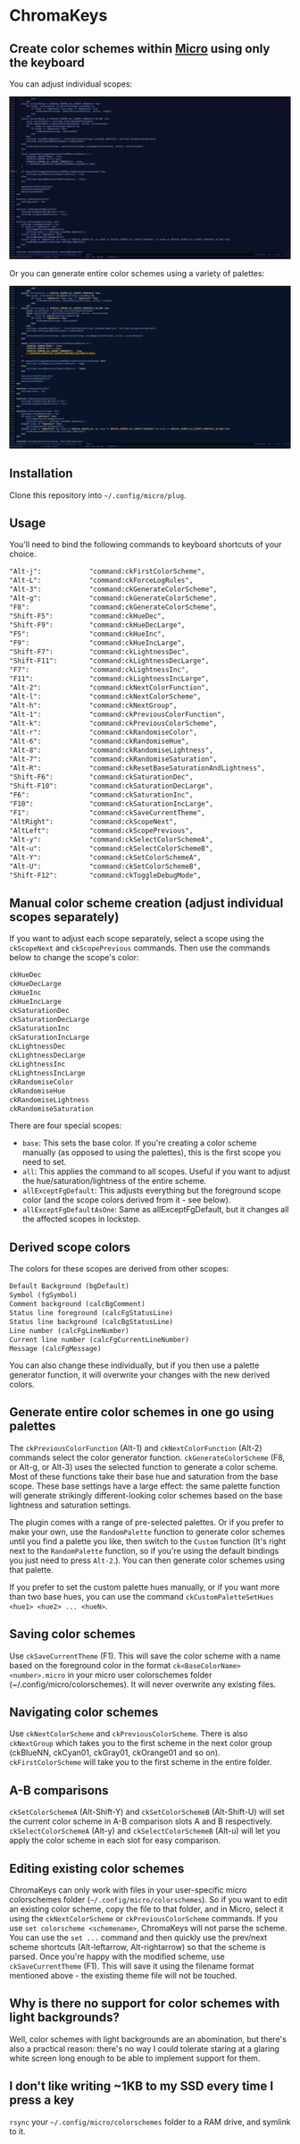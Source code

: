 # ChromaKeys

## Create color schemes within [Micro](https://github.com/zyedidia/micro) using only the keyboard

You can adjust individual scopes:

![Adjust individual scopes](images/adjustIndividualScopes.gif)

Or you can generate entire color schemes using a variety of palettes:

![Generate entire palettes with one keystroke](images/palettes.gif)

## Installation

Clone this repository into `~/.config/micro/plug`.

## Usage

You'll need to bind the following commands to keyboard shortcuts of your choice.

```
"Alt-j":			"command:ckFirstColorScheme",
"Alt-L":			"command:ckForceLogRules",
"Alt-3":			"command:ckGenerateColorScheme",
"Alt-g":			"command:ckGenerateColorScheme",
"F8":				"command:ckGenerateColorScheme",
"Shift-F5":			"command:ckHueDec",
"Shift-F9":			"command:ckHueDecLarge",
"F5":				"command:ckHueInc",
"F9":				"command:ckHueIncLarge",
"Shift-F7":			"command:ckLightnessDec",
"Shift-F11":		"command:ckLightnessDecLarge",
"F7":				"command:ckLightnessInc",
"F11":				"command:ckLightnessIncLarge",
"Alt-2":			"command:ckNextColorFunction",
"Alt-l":			"command:ckNextColorScheme",
"Alt-h":			"command:ckNextGroup",
"Alt-1":			"command:ckPreviousColorFunction",
"Alt-k":			"command:ckPreviousColorScheme",
"Alt-r":			"command:ckRandomiseColor",
"Alt-6":			"command:ckRandomiseHue",
"Alt-8":			"command:ckRandomiseLightness",
"Alt-7":			"command:ckRandomiseSaturation",
"Alt-R":			"command:ckResetBaseSaturationAndLightness",
"Shift-F6":			"command:ckSaturationDec",
"Shift-F10":		"command:ckSaturationDecLarge",
"F6":				"command:ckSaturationInc",
"F10":				"command:ckSaturationIncLarge",
"F1":				"command:ckSaveCurrentTheme",
"AltRight":			"command:ckScopeNext",
"AltLeft":			"command:ckScopePrevious",
"Alt-y":			"command:ckSelectColorSchemeA",
"Alt-u":			"command:ckSelectColorSchemeB",
"Alt-Y":			"command:ckSetColorSchemeA",
"Alt-U":			"command:ckSetColorSchemeB",
"Shift-F12":		"command:ckToggleDebugMode",
```

## Manual color scheme creation (adjust individual scopes separately)

If you want to adjust each scope separately, select a scope using the `ckScopeNext` and `ckScopePrevious` commands. Then use the commands below to change the scope's color:

```
ckHueDec
ckHueDecLarge
ckHueInc
ckHueIncLarge
ckSaturationDec
ckSaturationDecLarge
ckSaturationInc
ckSaturationIncLarge
ckLightnessDec
ckLightnessDecLarge
ckLightnessInc
ckLightnessIncLarge
ckRandomiseColor
ckRandomiseHue
ckRandomiseLightness
ckRandomiseSaturation
```

There are four special scopes:

- `base`: This sets the base color. If you're creating a color scheme manually (as opposed to using the palettes), this is the first scope you need to set.
- `all`: This applies the command to all scopes. Useful if you want to adjust the hue/saturation/lightness of the entire scheme.
- `allExceptFgDefault`: This adjusts everything but the foreground scope color (and the scope colors derived from it - see below).
- `allExceptFgDefaultAsOne`: Same as allExceptFgDefault, but it changes all the affected scopes in lockstep.

## Derived scope colors

The colors for these scopes are derived from other scopes:

```
Default Background (bgDefault)
Symbol (fgSymbol)
Comment background (calcBgComment)
Status line foreground (calcFgStatusLine)
Status line background (calcBgStatusLine)
Line number (calcFgLineNumber)
Current line number (calcFgCurrentLineNumber)
Message (calcFgMessage)
```

You can also change these individually, but if you then use a palette generator function, it will overwrite your changes with the new derived colors.

## Generate entire color schemes in one go using palettes

The `ckPreviousColorFunction` (Alt-1) and `ckNextColorFunction` (Alt-2) commands select the color generator function. `ckGenerateColorScheme` (F8, or Alt-g, or Alt-3) uses the selected function to generate a color scheme. Most of these functions take their base hue and saturation from the base scope. These base settings have a large effect: the same palette function will generate strikingly different-looking color schemes based on the base lightness and saturation settings.

The plugin comes with a range of pre-selected palettes. Or if you prefer to make your own, use the `RandomPalette` function to generate color schemes until you find a palette you like, then switch to the `Custom` function (It's right next to the `RandomPalette` function, so if you're using the default bindings you just need to press `Alt-2`.). You can then generate color schemes using that palette.

If you prefer to set the custom palette hues manually, or if you want more than two base hues, you can use the command `ckCustomPaletteSetHues <hue1> <hue2> ... <hueN>`.

## Saving color schemes

Use `ckSaveCurrentTheme` (F1). This will save the color scheme with a name based on the foreground color in the format `ck<BaseColorName><number>.micro` in your micro user colorschemes folder (~/.config/micro/colorschemes). It will never overwrite any existing files.

## Navigating color schemes

Use `ckNextColorScheme` and `ckPreviousColorScheme`. There is also `ckNextGroup` which takes you to the first scheme in the next color group (ckBlueNN, ckCyan01, ckGray01, ckOrange01 and so on). `ckFirstColorScheme` will take you to the first scheme in the entire folder.

## A-B comparisons

`ckSetColorSchemeA` (Alt-Shift-Y) and `ckSetColorSchemeB` (Alt-Shift-U) will set the current color scheme in A-B comparison slots A and B respectively. `ckSelectColorSchemeA` (Alt-y) and `ckSelectColorSchemeB` (Alt-u) will let you apply the color scheme in each slot for easy comparison.

## Editing existing color schemes

ChromaKeys can only work with files in your user-specific micro colorschemes folder (`~/.config/micro/colorschemes`). So if you want to edit an existing color scheme, copy the file to that folder, and in Micro, select it using the `ckNextColorScheme` or `ckPreviousColorScheme` commands. If you use `set colorscheme <schemename>`, ChromaKeys will not parse the scheme. You can use the `set ...` command and then quickly use the prev/next scheme shortcuts (Alt-leftarrow, Alt-rightarrow) so that the scheme is parsed. Once you're happy with the modified scheme, use `ckSaveCurrentTheme` (F1). This will save it using the filename format mentioned above - the existing theme file will not be touched.

## Why is there no support for color schemes with light backgrounds?

Well, color schemes with light backgrounds are an abomination, but there's also a practical reason: there's no way I could tolerate staring at a glaring white screen long enough to be able to implement support for them.

## I don't like writing ~1KB to my SSD every time I press a key

`rsync` your `~/.config/micro/colorschemes` folder to a RAM drive, and symlink to it.
